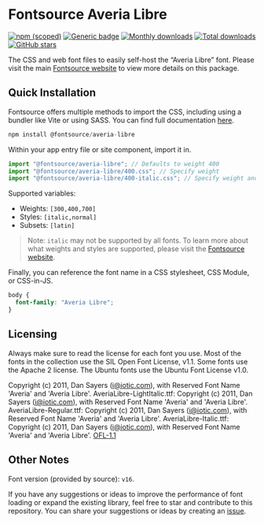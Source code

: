 # Fontsource Averia Libre

[![npm (scoped)](https://img.shields.io/npm/v/@fontsource/averia-libre?color=brightgreen)](https://www.npmjs.com/package/@fontsource/averia-libre) [![Generic badge](https://img.shields.io/badge/fontsource-passing-brightgreen)](https://github.com/fontsource/fontsource) [![Monthly downloads](https://badgen.net/npm/dm/@fontsource/averia-libre)](https://github.com/fontsource/fontsource) [![Total downloads](https://badgen.net/npm/dt/@fontsource/averia-libre)](https://github.com/fontsource/fontsource) [![GitHub stars](https://img.shields.io/github/stars/fontsource/fontsource.svg?style=social&label=Star)](https://github.com/fontsource/fontsource/stargazers)

The CSS and web font files to easily self-host the “Averia Libre” font. Please visit the main [Fontsource website](https://fontsource.org/fonts/averia-libre) to view more details on this package.

## Quick Installation

Fontsource offers multiple methods to import the CSS, including using a bundler like Vite or using SASS. You can find full documentation [here](https://fontsource.org/docs/getting-started/introduction).

```javascript
npm install @fontsource/averia-libre
```

Within your app entry file or site component, import it in.

```javascript
import "@fontsource/averia-libre"; // Defaults to weight 400
import "@fontsource/averia-libre/400.css"; // Specify weight
import "@fontsource/averia-libre/400-italic.css"; // Specify weight and style
```

Supported variables:
- Weights: `[300,400,700]`
- Styles: `[italic,normal]`
- Subsets: `[latin]`

> Note: `italic` may not be supported by all fonts. To learn more about what weights and styles are supported, please visit the [Fontsource website](https://fontsource.org/fonts/averia-libre).

Finally, you can reference the font name in a CSS stylesheet, CSS Module, or CSS-in-JS.

```css
body {
  font-family: "Averia Libre";
}
```

## Licensing
Always make sure to read the license for each font you use. Most of the fonts in the collection use the SIL Open Font License, v1.1. Some fonts use the Apache 2 license. The Ubuntu fonts use the Ubuntu Font License v1.0.

Copyright (c) 2011, Dan Sayers (i@iotic.com), with Reserved Font Name 'Averia' and 'Averia Libre'. AveriaLibre-LightItalic.ttf: Copyright (c) 2011, Dan Sayers (i@iotic.com), with Reserved Font Name 'Averia' and 'Averia Libre'. AveriaLibre-Regular.ttf: Copyright (c) 2011, Dan Sayers (i@iotic.com), with Reserved Font Name 'Averia' and 'Averia Libre'. AveriaLibre-Italic.ttf: Copyright (c) 2011, Dan Sayers (i@iotic.com), with Reserved Font Name 'Averia' and 'Averia Libre'.
[OFL-1.1](https://openfontlicense.org)

## Other Notes
Font version (provided by source): `v16`.

If you have any suggestions or ideas to improve the performance of font loading or expand the existing library, feel free to star and contribute to this repository. You can share your suggestions or ideas by creating an [issue](https://github.com/fontsource/fontsource/issues).
